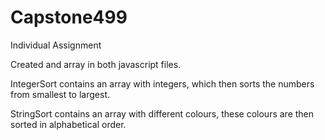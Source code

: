# Capstone499
Individual Assignment

Created and array in both javascript files.

IntegerSort contains an array with integers, which then sorts the numbers from smallest to largest.

StringSort contains an array with different colours, these colours are then sorted in alphabetical order.
